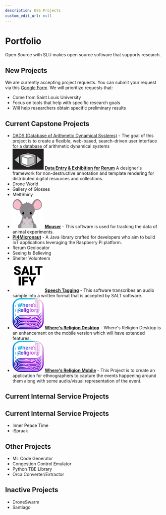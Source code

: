 ```yaml
---
description: OSS Projects
custom_edit_url: null
---
```


# Portfolio

Open Source with SLU makes open source software that supports research.

## New Projects

We are currently accepting project requests. You can submit your request via this [Google Form](https://forms.gle/QwJYztXK5VrXG6K38). We will prioritize requests that:

- Come from Saint Louis University
- Focus on tools that help with specific research goals
- Will help researchers obtain specific preliminary results

## Current Capstone Projects

<!-- - ![Alt](project_name/100x100.png) **Project Name** One-sentence description of the purpose of the project -->
- [DADS (Database of Arithmetic Dynamical Systems)](./project_dads/about) - The goal of this project is to create a flexible, web-based, search-driven user interface for a database of arithmetic dynamical systems
- ![DEER](project_deer/deer_100.jpg) **[Data Entry & Exhibition for Rerum](./project_deer/about.md)** A designer's framework for non-destructive annotation and template rendering for distributed digital resources and collections.
- Drone World
- Gallery of Glosses
- MeltShiny
- ![Mouser](project_mouser/100x100.png) [**Mouser**](project_mouser/about) - This software is used for tracking the data of animal experiments.
- **[Pi4Micronaut](./project_pi4micronaut/about.md)** - A Java library crafted for developers who aim to build IoT  applications leveraging the Raspberry Pi platform.
- Rerum Geolocator
- Seeing Is Believing
- Shelter Volunteers
- ![Alt](project_saltify/100x100.png) [**Speech Tagging**](project_saltify/about) - This software transcribes an audio sample into a written format that is accepted by SALT software.
- ![Where's Religion Desktop](project_wr_desktop/100x100.png) [**Where's Religion Desktop**](project_wr_desktop/about) - Where's Religion Desktop is an enhancement on the mobile version which will have extended features.
- ![Where's Religion Mobile](project_wr_mobile/100x100.png) [**Where's Religion Mobile**](project_wr_mobile/about) - This Project is to create an application for ethnographers to capture the events happening around them along with some audio/visual representation of the event.

## Current Internal Service Projects


## Current Internal Service Projects

- Inner Peace Time
- iSpraak

## Other Projects

- ML Code Generator
- Congestion Control Emulator
- Python TBE Library
- Orca Converter/Extractor

## Inactive Projects

- DroneSwarm
- Santiago
